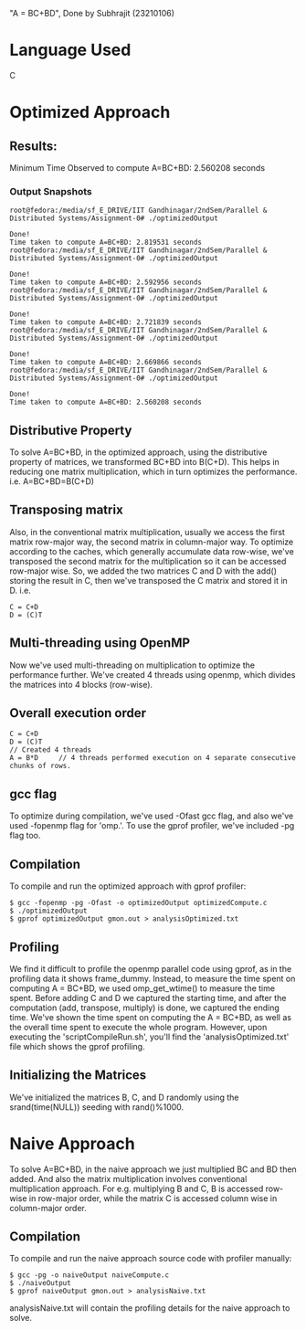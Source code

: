 "A = BC+BD",
Done by Subhrajit (23210106)
# Language Used
C

# Optimized Approach
## Results:
Minimum Time Observed to compute A=BC+BD: 2.560208 seconds

### Output Snapshots
```
root@fedora:/media/sf_E_DRIVE/IIT Gandhinagar/2ndSem/Parallel & Distributed Systems/Assignment-0# ./optimizedOutput

Done! 
Time taken to compute A=BC+BD: 2.819531 seconds
root@fedora:/media/sf_E_DRIVE/IIT Gandhinagar/2ndSem/Parallel & Distributed Systems/Assignment-0# ./optimizedOutput

Done! 
Time taken to compute A=BC+BD: 2.592956 seconds
root@fedora:/media/sf_E_DRIVE/IIT Gandhinagar/2ndSem/Parallel & Distributed Systems/Assignment-0# ./optimizedOutput

Done! 
Time taken to compute A=BC+BD: 2.721839 seconds
root@fedora:/media/sf_E_DRIVE/IIT Gandhinagar/2ndSem/Parallel & Distributed Systems/Assignment-0# ./optimizedOutput

Done! 
Time taken to compute A=BC+BD: 2.669866 seconds
root@fedora:/media/sf_E_DRIVE/IIT Gandhinagar/2ndSem/Parallel & Distributed Systems/Assignment-0# ./optimizedOutput

Done! 
Time taken to compute A=BC+BD: 2.560208 seconds
```



## Distributive Property
To solve A=BC+BD, in the optimized approach, using the distributive property of matrices, we transformed BC+BD into B(C+D). This helps in reducing one matrix multiplication, which in turn optimizes the performance.
i.e. A=BC+BD=B(C+D)

## Transposing matrix
Also, in the conventional matrix multiplication, usually we access the first matrix row-major way, the second matrix in column-major way. To optimize according to the caches, which generally accumulate data row-wise, we've transposed the second matrix for the multiplication so it can be accessed row-major wise.
So, we added the two matrices C and D with the add() storing the result in C, then we've transposed the C matrix and stored it in D.
i.e.
```
C = C+D
D = (C)T
```

## Multi-threading using OpenMP
Now we've used multi-threading on multiplication to optimize the performance further.
We've created 4 threads using openmp, which divides the matrices into 4 blocks (row-wise).

## Overall execution order
```
C = C+D
D = (C)T
// Created 4 threads
A = B*D     // 4 threads performed execution on 4 separate consecutive chunks of rows.
```

## gcc flag
To optimize during compilation, we've used -Ofast gcc flag, and also we've used -fopenmp flag for 'omp.'. To use the gprof profiler, we've included -pg flag too.

## Compilation
To compile and run the optimized approach with gprof profiler:
```
$ gcc -fopenmp -pg -Ofast -o optimizedOutput optimizedCompute.c
$ ./optimizedOutput
$ gprof optimizedOutput gmon.out > analysisOptimized.txt
```

## Profiling
We find it difficult to profile the openmp parallel code using gprof, as in the profiling data it shows frame_dummy. Instead, to measure the time spent on computing A = BC+BD, we used omp_get_wtime() to measure the time spent. Before adding C and D we captured the starting time, and after the computation (add, transpose, multiply) is done, we captured the ending time.
We've shown the time spent on computing the A = BC+BD, as well as the overall time spent to execute the whole program.
However, upon executing the 'scriptCompileRun.sh', you'll find the 'analysisOptimized.txt' file which shows the gprof profiling.

## Initializing the Matrices
We've initialized the matrices B, C, and D randomly using the srand(time(NULL)) seeding with rand()%1000.



# Naive Approach
To solve A=BC+BD, in the naive approach we just multiplied BC and BD then added. And also the matrix multiplication involves conventional multiplication approach. For e.g. multiplying B and C, B is accessed row-wise in row-major order, while the matrix C is accessed column wise in column-major order.

## Compilation


To compile and run the naive approach source code with profiler manually:
```
$ gcc -pg -o naiveOutput naiveCompute.c
$ ./naiveOutput
$ gprof naiveOutput gmon.out > analysisNaive.txt
```
analysisNaive.txt will contain the profiling details for the naive approach to solve.
